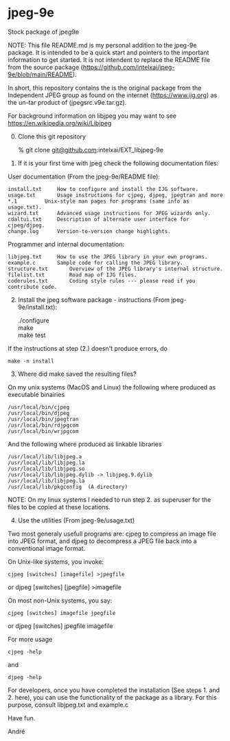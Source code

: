# jpeg-9e
Stock package of jpeg9e

NOTE: This file README.md is my personal addition to the jpeg-9e package. 
It is intended to be a quick start and pointers to the important information to get started. 
It is not intendent to replace the README file from the source package (https://github.com/intelxai/jpeg-9e/blob/main/README). 

In short, this repository contains the is the original package from the Independent 
JPEG group as found on the internet (https://www.ijg.org) as the un-tar product 
of (jpegsrc.v9e.tar.gz).

For background information on libjpeg you may want to see https://en.wikipedia.org/wiki/Libjpeg

0. Clone this git repository

	% git clone git@github.com:intelxai/EXT_libjpeg-9e

1. If it is your first time with jpeg check the following documentation files:

User documentation (From the jpeg-9e/README file):

	install.txt		How to configure and install the IJG software.
	usage.txt 		Usage instructions for cjpeg, djpeg, jpegtran and more
	*.1			Unix-style man pages for programs (same info as usage.txt).
	wizard.txt		Advanced usage instructions for JPEG wizards only.
	cdaltui.txt		Description of alternate user interface for cjpeg/djpeg.
	change.log		Version-to-version change highlights.

Programmer and internal documentation:

	libjpeg.txt		How to use the JPEG library in your own programs.
	example.c		Sample code for calling the JPEG library.
	structure.txt		Overview of the JPEG library's internal structure.
	filelist.txt		Road map of IJG files.
	coderules.txt		Coding style rules --- please read if you contribute code.

2. Install the jpeg software package - instructions (From jpeg-9e/install.txt):

	./configure  
	make  
	make test  

If the instructions at step (2.) doesn't produce errors, do

	make -n install

3. Where did make saved the resulting files?

On my unix systems (MacOS and Linux) the following where produced as executable binairies

	/usr/local/bin/cjpeg  
	/usr/local/bin/djpeg   
	/usr/local/bin/jpegtran   
	/usr/local/bin/rdjpgcom   
	/usr/local/bin/wrjpgcom   

And the following where produced as linkable libraries

	/usr/local/lib/libjpeg.a   
	/usr/local/lib/libjpeg.la   
	/usr/local/lib/libjpeg.so   
	/usr/local/lib/libjpeg.dylib -> libjpeg.9.dylib   
	/usr/local/lib/libjpeg.la   
	/usr/local/lib/pkgconfig  (A directory)   

NOTE: On my linux systems I needed to run step 2. as superuser for the files to be copied 
at these locations. 

4. Use the utilities (From jpeg-9e/usage.txt)

Two most generaly usefull programs are: cjpeg to compress an image file into JPEG format,
and djpeg to decompress a JPEG file back into a conventional image format.

On Unix-like systems, you invoke:

	cjpeg [switches] [imagefile] >jpegfile
or
	djpeg [switches] [jpegfile]  >imagefile

On most non-Unix systems, you say:

	cjpeg [switches] imagefile jpegfile
or
	djpeg [switches] jpegfile  imagefile

For more usage 

	cjpeg -help
	
and

	djpeg -help
  
For developers, once you have completed the installation (See steps 1. and 2. here), you can use the functionality of the package as a library. For this purpose, consult libjpeg.txt and example.c

Have fun.

André


